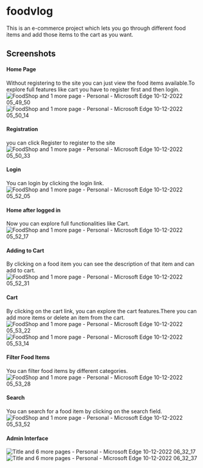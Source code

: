 # foodvlog

This is an e-commerce project which lets you go through different food items and add those items to the cart as you want.
## Screenshots
#### Home Page
Without registering to the site you can just view the food items available.To explore full features like cart you have to register first and then login.
![FoodShop and 1 more page - Personal - Microsoft​ Edge 10-12-2022 05_49_50](https://user-images.githubusercontent.com/104443528/206861997-71cd07de-7fa9-41e4-954f-f5b4f7ae078d.png)
![FoodShop and 1 more page - Personal - Microsoft​ Edge 10-12-2022 05_50_14](https://user-images.githubusercontent.com/104443528/206862014-e294b3b4-7dcd-40ee-b0f0-0c83eb67bf50.png)
#### Registration
you can click Register to register to the site
![FoodShop and 1 more page - Personal - Microsoft​ Edge 10-12-2022 05_50_33](https://user-images.githubusercontent.com/104443528/206862023-bc3c2fb8-9bfb-4d8d-a789-b94d2ccee13c.png)
#### Login
You can login by clicking the login link.
![FoodShop and 1 more page - Personal - Microsoft​ Edge 10-12-2022 05_52_05](https://user-images.githubusercontent.com/104443528/206862026-e39a7c48-7ff1-4ec5-806e-df085c448532.png)
#### Home after logged in
Now you can explore full functionalities like Cart.
![FoodShop and 1 more page - Personal - Microsoft​ Edge 10-12-2022 05_52_17](https://user-images.githubusercontent.com/104443528/206862028-3fa0e63c-b93f-4b61-a9ba-18d0bc9356e8.png)
#### Adding to Cart
By clicking on a food item you can see the description of that item and can add to cart.
![FoodShop and 1 more page - Personal - Microsoft​ Edge 10-12-2022 05_52_31](https://user-images.githubusercontent.com/104443528/206862036-e4fa2c03-c09e-469d-a4a2-0e0a6330da38.png)
#### Cart
By clicking on the cart link, you can explore the cart features.There you can add more items or delete an item from the cart. 
![FoodShop and 1 more page - Personal - Microsoft​ Edge 10-12-2022 05_53_22](https://user-images.githubusercontent.com/104443528/206862047-ce9d213c-eee0-450f-9e49-1aa5b7a335d1.png)
![FoodShop and 1 more page - Personal - Microsoft​ Edge 10-12-2022 05_53_14](https://user-images.githubusercontent.com/104443528/206862042-7f21b0e0-df73-454c-8b82-ff9ea947e3a0.png)
#### Filter Food Items
You can filter food items by different categories.
![FoodShop and 1 more page - Personal - Microsoft​ Edge 10-12-2022 05_53_28](https://user-images.githubusercontent.com/104443528/206862679-f7d07f2f-caaf-4518-9a38-418fd5d9945d.png)
#### Search
You can search for a food item by clicking on the search field.
![FoodShop and 1 more page - Personal - Microsoft​ Edge 10-12-2022 05_53_52](https://user-images.githubusercontent.com/104443528/206862686-18706242-7dfd-4c7b-a8fd-dd99166612d9.png)
#### Admin Interface
![Title and 6 more pages - Personal - Microsoft​ Edge 10-12-2022 06_32_17](https://user-images.githubusercontent.com/104443528/206862065-aaf0d6d1-aa36-41d3-82c7-44e163545d45.png)
![Title and 6 more pages - Personal - Microsoft​ Edge 10-12-2022 06_32_37](https://user-images.githubusercontent.com/104443528/206862071-b2c8b210-9555-4f90-9915-a5efe22c52a2.png)

